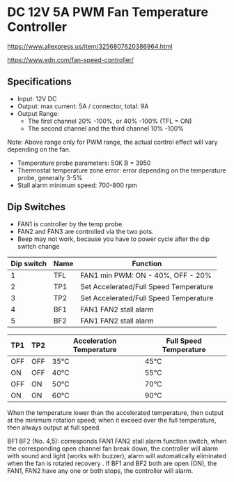 # DC 12V 5A PWM Fan Temperature Controller

https://www.aliexpress.us/item/3256807620386964.html

https://www.edn.com/fan-speed-controller/


## Specifications

* Input: 12V DC
* Output: max current: 5A / connector, total: 9A
* Output Range:
    - The first channel 20% -100%, or 40% -100% (TFL = ON)
    - The second channel and the third channel 10% -100%

Note: Above range only for PWM range, the actual control effect will vary depending on the fan.

* Temperature probe parameters: 50K B = 3950
* Thermostat temperature zone error: error depending on the temperature probe, generally 3-5%
* Stall alarm minimum speed: 700-800 rpm

## Dip Switches

* FAN1 is controller by the temp probe.
* FAN2 and FAN3 are controlled via the two pots.
* Beep may not work, because you have to power cycle after the dip switch change

Dip switch|Name|Function
----------|----|--------
1|TFL|FAN1 min PWM: ON - 40%, OFF - 20%
2|TP1|Set Accelerated/Full Speed Temperature
3|TP2|Set Accelerated/Full Speed Temperature
4|BF1|FAN1 FAN2 stall alarm
5|BF2|FAN1 FAN2 stall alarm

TP1|TP2|Acceleration Temperature|Full Speed Temperature
---|---|------------------------|----------------------
OFF|OFF|35°C|45°C
ON|OFF|40°C|55°C
OFF|ON|50°C|70°C
ON|ON|60°C|90°C

When the temperature lower than the accelerated temperature, then output at the minimum rotation speed; when it exceed over the full temperature, then always output at full speed.

BF1 BF2 (No. 4,5): corresponds FAN1 FAN2 stall alarm function switch, when the corresponding open channel fan break down, the controller will alarm with sound and light (works with buzzer), alarm will automatically eliminated when the fan is rotated recovery .
If BF1 and BF2 both are open (ON), the FAN1, FAN2 have any one or both stops, the controller will alarm.
